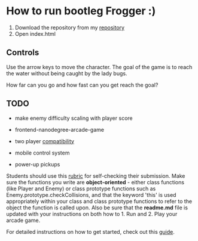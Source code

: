 # How to run bootleg Frogger :)

1. Download the repository from my [repository](https://github.com/Naiyachiri/fend-arcade-game)
2. Open index.html

## Controls

Use the arrow keys to move the character. The goal of the game is to reach the water without being caught by the lady bugs.

How far can you go and how fast can you get reach the goal?

## TODO

* make enemy difficulty scaling with player score

* frontend-nanodegree-arcade-game

* two player [compatibility](https://stackoverflow.com/questions/5203407/javascript-multiple-keys-pressed-at-once?utm_medium=organic&utm_source=google_rich_qa&utm_campaign=google_rich_qa)

* mobile control system

* power-up pickups

Students should use this [rubric](https://review.udacity.com/#!/projects/2696458597/rubric) for self-checking their submission. Make sure the functions you write are **object-oriented** - either class functions (like Player and Enemy) or class prototype functions such as Enemy.prototype.checkCollisions, and that the keyword 'this' is used appropriately within your class and class prototype functions to refer to the object the function is called upon. Also be sure that the **readme.md** file is updated with your instructions on both how to 1. Run and 2. Play your arcade game.

For detailed instructions on how to get started, check out this [guide](https://docs.google.com/document/d/1v01aScPjSWCCWQLIpFqvg3-vXLH2e8_SZQKC8jNO0Dc/pub?embedded=true).
